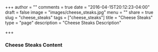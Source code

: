 +++
author = ""
comments = true
date = "2016-04-15T20:12:23-04:00"
draft = false
image = "images/cheese_steaks.jpg"
menu = ""
share = true
slug = "cheese_steaks"
tags = ["cheese_steaks"]
title = "Cheese Steaks"
type = "page"
description = "Cheese Steaks Description"

+++

### Cheese Steaks Content